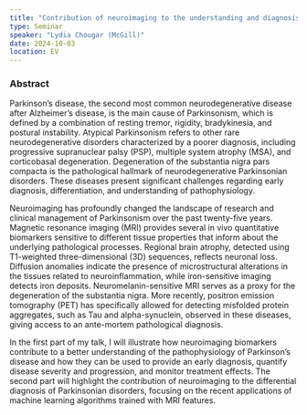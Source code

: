 ```yaml
---
title: "Contribution of neuroimaging to the understanding and diagnosis of Parkinsonism"
type: Seminar
speaker: "Lydia Chougar (McGill)"
date: 2024-10-03
location: EV
---
```


### Abstract

Parkinson’s disease, the second most common neurodegenerative disease after Alzheimer’s disease, is the main cause of Parkinsonism, which is defined by a combination of resting tremor, rigidity, bradykinesia, and postural instability. Atypical Parkinsonism refers to other rare neurodegenerative disorders characterized by a poorer diagnosis, including progressive supranuclear palsy (PSP), multiple system atrophy (MSA), and corticobasal degeneration. Degeneration of the substantia nigra pars compacta is the pathological hallmark of neurodegenerative Parkinsonian disorders. These diseases present significant challenges regarding early diagnosis, differentiation, and understanding of pathophysiology.

Neuroimaging has profoundly changed the landscape of research and clinical management of Parkinsonism over the past twenty-five years. Magnetic resonance imaging (MRI) provides several in vivo quantitative biomarkers sensitive to different tissue properties that inform about the underlying pathological processes. Regional brain atrophy, detected using T1-weighted three-dimensional (3D) sequences, reflects neuronal loss. Diffusion anomalies indicate the presence of microstructural alterations in the tissues related to neuroinflammation, while iron-sensitive imaging detects iron deposits. Neuromelanin-sensitive MRI serves as a proxy for the degeneration of the substantia nigra. More recently, positron emission tomography (PET) has specifically allowed for detecting misfolded protein aggregates, such as Tau and alpha-synuclein, observed in these diseases, giving access to an ante-mortem pathological diagnosis.

In the first part of my talk, I will illustrate how neuroimaging biomarkers contribute to a better understanding of the pathophysiology of Parkinson’s disease and how they can be used to provide an early diagnosis, quantify disease severity and progression, and monitor treatment effects. The second part will highlight the contribution of neuroimaging to the differential diagnosis of Parkinsonian disorders, focusing on the recent applications of machine learning algorithms trained with MRI features.
